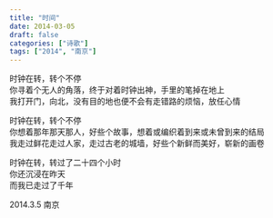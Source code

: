 ```yaml
---
title: "时间"
date: 2014-03-05
draft: false
categories: ["诗歌"]
tags: ["2014", "南京"]
---
```


时钟在转，转个不停  
你寻着个无人的角落，终于对着时钟出神，手里的笔掉在地上  
我打开门，向北，没有目的地也便不会有走错路的烦恼，放任心情  

时钟在转，转个不停  
你想着那年那天那人，好些个故事，想着或编织着到来或未曾到来的结局  
我走过鲜花走过人家，走过古老的城墙，好些个新鲜而美好，崭新的画卷  

时钟在转，转过了二十四个小时  
你还沉浸在昨天  
而我已走过了千年  

2014.3.5 南京
